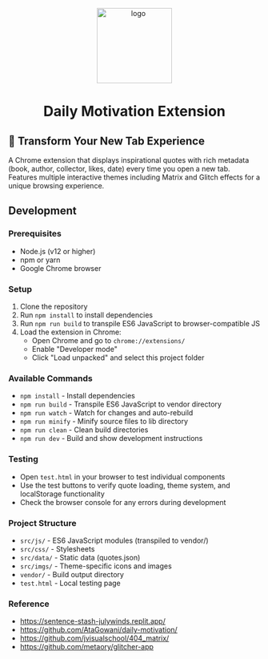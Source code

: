 <p align="center"><img src="https://raw.githubusercontent.com/daolab/daily-motivation-extension/master/.github/logo.png" alt="logo" height="150px"></p>
<h1 align="center">Daily Motivation Extension</h1>

## 🚀 Transform Your New Tab Experience

A Chrome extension that displays inspirational quotes with rich metadata (book, author, collector, likes, date) every time you open a new tab. Features multiple interactive themes including Matrix and Glitch effects for a unique browsing experience.

## Development

### Prerequisites
- Node.js (v12 or higher)
- npm or yarn
- Google Chrome browser

### Setup
1. Clone the repository
2. Run `npm install` to install dependencies
3. Run `npm run build` to transpile ES6 JavaScript to browser-compatible JS
4. Load the extension in Chrome:
   - Open Chrome and go to `chrome://extensions/`
   - Enable "Developer mode"
   - Click "Load unpacked" and select this project folder

### Available Commands
- `npm install` - Install dependencies
- `npm run build` - Transpile ES6 JavaScript to vendor directory
- `npm run watch` - Watch for changes and auto-rebuild
- `npm run minify` - Minify source files to lib directory
- `npm run clean` - Clean build directories
- `npm run dev` - Build and show development instructions

### Testing
- Open `test.html` in your browser to test individual components
- Use the test buttons to verify quote loading, theme system, and localStorage functionality
- Check the browser console for any errors during development

### Project Structure
- `src/js/` - ES6 JavaScript modules (transpiled to vendor/)
- `src/css/` - Stylesheets
- `src/data/` - Static data (quotes.json)
- `src/imgs/` - Theme-specific icons and images
- `vendor/` - Build output directory
- `test.html` - Local testing page

### Reference
- https://sentence-stash-julywinds.replit.app/
- https://github.com/AtaGowani/daily-motivation/
- https://github.com/jvisualschool/404_matrix/
- https://github.com/metaory/glitcher-app
